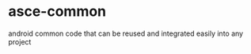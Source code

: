 asce-common
===========

android common code that can be reused and integrated easily into any project
